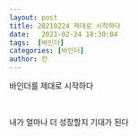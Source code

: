 ```yaml
---
layout: post
title: 20210224 제대로 시작하다
date:   2021-02-24 18:30:04
tags:  [바인더]
categories: [바인더]
author: 칸
---
```




<p>바인더를 제대로 시작하다</p>
<br>
<p>내가 얼마나 더 성장할지 기대가 된다</p>
